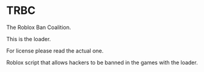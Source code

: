 # TRBC
The Roblox Ban Coalition. 

This is the loader.

For license please read the actual one.

Roblox script that allows hackers to be banned in the games with the loader.
